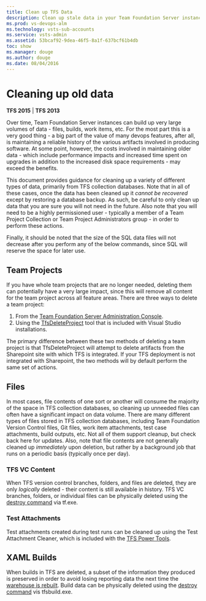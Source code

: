 ```yaml
---
title: Clean up TFS Data
description: Clean up stale data in your Team Foundation Server instance
ms.prod: vs-devops-alm
ms.technology: vsts-sub-accounts
ms.service: vsts-admin
ms.assetid: 53bcaf92-9dea-46f5-8a1f-637bcf61b4db
toc: show
ms.manager: douge
ms.author: douge
ms.date: 08/04/2016
---
```


# Cleaning up old data

**TFS 2015** | **TFS 2013**

Over time, Team Foundation Server instances can build up very large volumes of data - files, builds, work items, etc. 
For the most part this is a very good thing - a big part of the value of many devops
features, after all, is maintaining a reliable history of the various artifacts involved in producing software. At 
some point, however, the costs involved in maintaining older data - which include performance impacts and increased 
time spent on upgrades in addition to the increased disk space requirements - may exceed the benefits.

This document provides guidance for cleaning up a variety of different types of data, primarily from TFS collection 
databases. Note that in all of these cases, once the data has been cleaned up it *cannot be recovered* except by 
restoring a database backup. As such, be careful to only clean up data that you are sure you will not need in the 
future. Also note that you will need to be a highly permissioned user - typically a member of a Team Project 
Collection or Team Project Administrators group - in order to perform these actions. 

Finally, it should be noted that the size of the SQL data files will not decrease after you perform any of the 
below commands, since SQL will reserve the space for later use.

## Team Projects

If you have whole team projects that are no longer needed, deleting them can potentially have a very large impact, 
since this will remove all content for the team project across all feature areas. There are three ways to delete a 
team project:

1. From the [Team Foundation Server Administration Console](delete-team-project.md#delete-team-proj).
2. Using the [TfsDeleteProject](https://msdn.microsoft.com/library/ms181482.aspx) tool that is included with Visual 
Studio installations.

The primary difference between these two methods of deleting a team project is that TfsDeleteProject will attempt to 
delete artifacts from the Sharepoint site with which TFS is integrated. If your TFS deployment is not integrated 
with Sharepoint, the two methods will by default perform the same set of actions.

## Files

In most cases, file contents of one sort or another will consume the majority of the space in TFS collection 
databases, so cleaning up unneeded files can often have a significant impact on data volume. There are many 
different types of files stored in TFS collection databases, including Team Foundation Version Control files, Git files, work 
item attachments, test case attachments, build outputs, etc. Not all of them support cleanup, but check back here 
for updates. Also, note that file contents are not generally cleaned up *immediately* upon deletion, but rather by
a background job that runs on a periodic basis (typically once per day). 

### TFS VC Content

When TFS version control branches, folders, and files are deleted, they are only *logically* deleted - their content 
is still available in history. TFS VC branches, folders, or individual files can be physically deleted using the 
[destroy command](https://msdn.microsoft.com/library/bb386005.aspx) via tf.exe.   

### Test Attachments

Test attachments created during test runs can be cleaned up using the Test Attachment Cleaner, which is included 
with the [TFS Power Tools](https://visualstudiogallery.msdn.microsoft.com/f017b10c-02b4-4d6d-9845-58a06545627f). 

[//]: # (TODO: Would be really nice to get WIT attachments documented. Needs code.) 
[//]: # (TODO: Would be really nice to get Build outputs that are copied to the server documented.)
[//]: # (TODO: Would be really nice to get Git content documented.)

[//]: # (TODO: Workspaces and shelvesets? Ping Taylor.)  

## XAML Builds

When builds in TFS are deleted, a subset of the information they produced is preserved in order to avoid losing 
reporting data the next time the [warehouse is rebuilt](../report/admin/rebuild-data-warehouse-and-cube.md). Build 
data can be physically deleted using the [destroy command](https://msdn.microsoft.com/library/ee794689.aspx) vis 
tfsbuild.exe.

